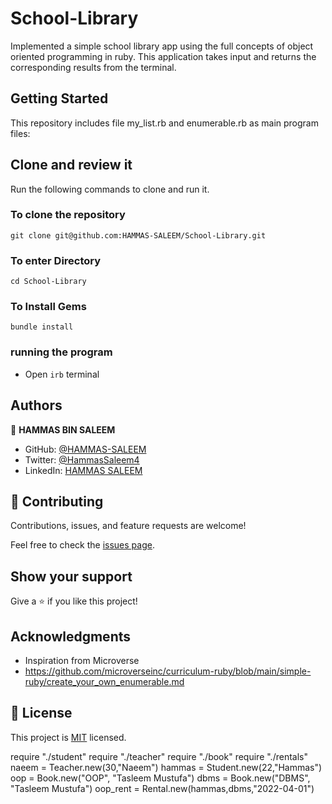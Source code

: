 # School-Library

Implemented a simple school library app using the full concepts of object oriented programming in ruby. This application takes input and returns the corresponding results from the terminal.

## Getting Started

This repository includes file my_list.rb and enumerable.rb as main program files:

## Clone and review it

Run the following commands to clone and run it.

### To clone the repository

`git clone git@github.com:HAMMAS-SALEEM/School-Library.git`

### To enter Directory

`cd School-Library`

### To Install Gems

`bundle install`

### running the program
- Open `irb` terminal

## Authors

👤 **HAMMAS BIN SALEEM**
- GitHub: [@HAMMAS-SALEEM](https://github.com/HAMMAS-SALEEM)
- Twitter: [@HammasSaleem4](https://twitter.com/HammasSaleem4)
- LinkedIn: [HAMMAS SALEEM](https://www.linkedin.com/in/hammas-saleem)

## 🤝 Contributing

Contributions, issues, and feature requests are welcome!

Feel free to check the [issues page](../../issues/).

## Show your support

Give a ⭐️ if you like this project!

## Acknowledgments

- Inspiration from Microverse
- https://github.com/microverseinc/curriculum-ruby/blob/main/simple-ruby/create_your_own_enumerable.md

## 📝 License

This project is [MIT](./MIT.md) licensed.

require "./student"
require "./teacher"
require "./book"
require "./rentals"
naeem  = Teacher.new(30,"Naeem")
hammas = Student.new(22,"Hammas")
oop = Book.new("OOP", "Tasleem Mustufa")
dbms = Book.new("DBMS", "Tasleem Mustufa")
oop_rent = Rental.new(hammas,dbms,"2022-04-01")